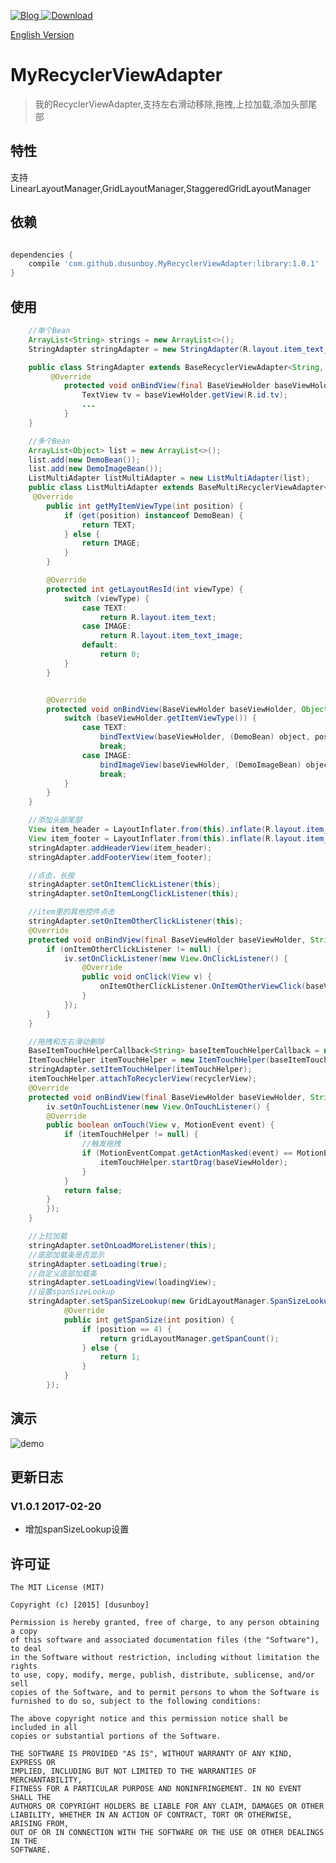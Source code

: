 [ ![Blog](https://img.shields.io/badge/Blog-简书-orange.svg) ](http://www.jianshu.com/p/f32ef790e949)
[ ![Download](https://api.bintray.com/packages/dusunboy/maven/MyRecyclerViewAdapter/images/download.svg) ](https://bintray.com/dusunboy/maven/MyRecyclerViewAdapter/_latestVersion)

[English Version](README.md)

# MyRecyclerViewAdapter

> 我的RecyclerViewAdapter,支持左右滑动移除,拖拽,上拉加载,添加头部尾部

## 特性

支持LinearLayoutManager,GridLayoutManager,StaggeredGridLayoutManager

## 依赖

```groovy

dependencies {
    compile 'com.github.dusunboy.MyRecyclerViewAdapter:library:1.0.1'
}

```

## 使用
```java
    //单个Bean
    ArrayList<String> strings = new ArrayList<>();
    StringAdapter stringAdapter = new StringAdapter(R.layout.item_text_image, strings);

    public class StringAdapter extends BaseRecyclerViewAdapter<String, BaseViewHolder> {
         @Override
            protected void onBindView(final BaseViewHolder baseViewHolder, String s, final int position) {
                TextView tv = baseViewHolder.getView(R.id.tv);
                ...
            }
    }

    //多个Bean
    ArrayList<Object> list = new ArrayList<>();
    list.add(new DemoBean());
    list.add(new DemoImageBean());
    ListMultiAdapter listMultiAdapter = new ListMultiAdapter(list);
    public class ListMultiAdapter extends BaseMultiRecyclerViewAdapter<BaseViewHolder> {
     @Override
        public int getMyItemViewType(int position) {
            if (get(position) instanceof DemoBean) {
                return TEXT;
            } else {
                return IMAGE;
            }
        }

        @Override
        protected int getLayoutResId(int viewType) {
            switch (viewType) {
                case TEXT:
                    return R.layout.item_text;
                case IMAGE:
                    return R.layout.item_text_image;
                default:
                    return 0;
            }
        }


        @Override
        protected void onBindView(BaseViewHolder baseViewHolder, Object object, int position) {
            switch (baseViewHolder.getItemViewType()) {
                case TEXT:
                    bindTextView(baseViewHolder, (DemoBean) object, position);
                    break;
                case IMAGE:
                    bindImageView(baseViewHolder, (DemoImageBean) object, position);
                    break;
            }
        }
    }

    //添加头部尾部
    View item_header = LayoutInflater.from(this).inflate(R.layout.item_header, null);
    View item_footer = LayoutInflater.from(this).inflate(R.layout.item_footer, null);
    stringAdapter.addHeaderView(item_header);
    stringAdapter.addFooterView(item_footer);

    //点击，长按
    stringAdapter.setOnItemClickListener(this);
    stringAdapter.setOnItemLongClickListener(this);

    //item里的其他控件点击
    stringAdapter.setOnItemOtherClickListener(this);
    @Override
    protected void onBindView(final BaseViewHolder baseViewHolder, String s, final int position) {
        if (onItemOtherClickListener != null) {
            iv.setOnClickListener(new View.OnClickListener() {
                @Override
                public void onClick(View v) {
                    onItemOtherClickListener.OnItemOtherViewClick(baseViewHolder.itemView, v, position);
                }
            });
        }
    }

    //拖拽和左右滑动删除
    BaseItemTouchHelperCallback<String> baseItemTouchHelperCallback = new BaseItemTouchHelperCallback<String>(stringAdapter, strings);
    ItemTouchHelper itemTouchHelper = new ItemTouchHelper(baseItemTouchHelperCallback);
    stringAdapter.setItemTouchHelper(itemTouchHelper);
    itemTouchHelper.attachToRecyclerView(recyclerView);
    @Override
    protected void onBindView(final BaseViewHolder baseViewHolder, String s, final int position) {
        iv.setOnTouchListener(new View.OnTouchListener() {
        @Override
        public boolean onTouch(View v, MotionEvent event) {
            if (itemTouchHelper != null) {
                //触发拖拽
                if (MotionEventCompat.getActionMasked(event) == MotionEvent.ACTION_DOWN) {
                    itemTouchHelper.startDrag(baseViewHolder);
                }
            }
            return false;
        }
        });
    }

    //上拉加载
    stringAdapter.setOnLoadMoreListener(this);
    //底部加载条是否显示
    stringAdapter.setLoading(true);
    //自定义底部加载条
    stringAdapter.setLoadingView(loadingView);
    //设置spanSizeLookup
    stringAdapter.setSpanSizeLookup(new GridLayoutManager.SpanSizeLookup() {
            @Override
            public int getSpanSize(int position) {
                if (position == 4) {
                    return gridLayoutManager.getSpanCount();
                } else {
                    return 1;
                }
            }
        });

```
## 演示

![demo](gif/device-2017-02-09-004237.gif?raw=true)

## 更新日志

### V1.0.1 2017-02-20

* 增加spanSizeLookup设置

## 许可证

    The MIT License (MIT)

    Copyright (c) [2015] [dusunboy]

    Permission is hereby granted, free of charge, to any person obtaining a copy
    of this software and associated documentation files (the "Software"), to deal
    in the Software without restriction, including without limitation the rights
    to use, copy, modify, merge, publish, distribute, sublicense, and/or sell
    copies of the Software, and to permit persons to whom the Software is
    furnished to do so, subject to the following conditions:

    The above copyright notice and this permission notice shall be included in all
    copies or substantial portions of the Software.

    THE SOFTWARE IS PROVIDED "AS IS", WITHOUT WARRANTY OF ANY KIND, EXPRESS OR
    IMPLIED, INCLUDING BUT NOT LIMITED TO THE WARRANTIES OF MERCHANTABILITY,
    FITNESS FOR A PARTICULAR PURPOSE AND NONINFRINGEMENT. IN NO EVENT SHALL THE
    AUTHORS OR COPYRIGHT HOLDERS BE LIABLE FOR ANY CLAIM, DAMAGES OR OTHER
    LIABILITY, WHETHER IN AN ACTION OF CONTRACT, TORT OR OTHERWISE, ARISING FROM,
    OUT OF OR IN CONNECTION WITH THE SOFTWARE OR THE USE OR OTHER DEALINGS IN THE
    SOFTWARE.